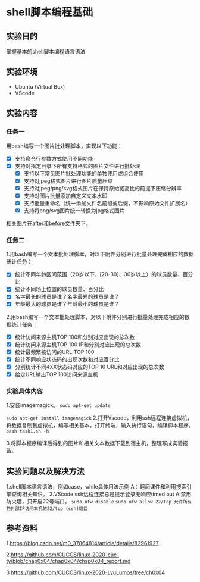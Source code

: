 # shell脚本编程基础

## 实验目的
  掌握基本的shell脚本编程语言语法

## 实验环境
* Ubuntu (Virtual Box)
* VScode

## 实验内容
### 任务一
用bash编写一个图片批处理脚本，实现以下功能：
- [x] 支持命令行参数方式使用不同功能
- [x] 支持对指定目录下所有支持格式的图片文件进行批处理
  - [x] 支持以下常见图片批处理功能的单独使用或组合使用
  - [x] 支持对jpeg格式图片进行图片质量压缩
  - [x] 支持对jpeg/png/svg格式图片在保持原始宽高比的前提下压缩分辨率
  - [x] 支持对图片批量添加自定义文本水印
  - [x] 支持批量重命名（统一添加文件名前缀或后缀，不影响原始文件扩展名）
  - [x] 支持将png/svg图片统一转换为jpg格式图片

相关图片在after和before文件夹下。
### 任务二
1.用bash编写一个文本批处理脚本，对以下附件分别进行批量处理完成相应的数据统计任务：

- [x] 统计不同年龄区间范围（20岁以下、[20-30]、30岁以上）的球员数量、百分比
- [x] 统计不同场上位置的球员数量、百分比
- [x] 名字最长的球员是谁？名字最短的球员是谁？
- [x] 年龄最大的球员是谁？年龄最小的球员是谁？

2.用bash编写一个文本批处理脚本，对以下附件分别进行批量处理完成相应的数据统计任务：

- [x] 统计访问来源主机TOP 100和分别对应出现的总次数
- [x] 统计访问来源主机TOP 100 IP和分别对应出现的总次数
- [x] 统计最频繁被访问的URL TOP 100
- [x] 统计不同响应状态码的出现次数和对应百分比
- [x] 分别统计不同4XX状态码对应的TOP 10 URL和对应出现的总次数
- [x] 给定URL输出TOP 100访问来源主机

### 实验具体内容

1.安装imagemagick。
`sudo apt-get update`

`sudo apt-get install imagemagick`
2.打开Vscode，利用ssh远程连接虚拟机，将数据复制到虚拟机，编写相关基本，打开终端，输入执行语句，编译脚本程序。
`bash task1.sh -h`

3.将脚本程序编译后得到的图片和相关文本数据下载到宿主机，整理写成实验报告。

## 实验问题以及解决方法
1.shell脚本语言语法，例如case，while具体用法示例
A：翻阅课件和利用搜索引擎查询相关知识。
2.VScode ssh远程连接总是提示登录无响应timed out
A:禁用防火墙，只开启22号端口。
`sudo ufw disable`
`sudo ufw allow 22/tcp 允许所有的外部IP访问本机的22/tcp (ssh)端口`

## 参考资料
1.https://blog.csdn.net/m0_37864814/article/details/82961927

2.https://github.com/CUCCS/linux-2020-cuc-ty/blob/chap0x04/chap0x04/chap0x04_report.md

3.https://github.com/CUCCS/linux-2020-LyuLumos/tree/ch0x04